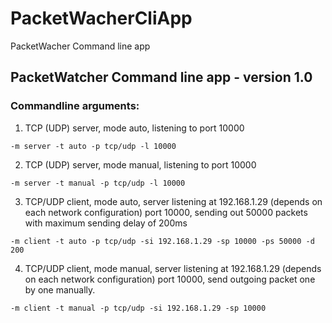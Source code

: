 # PacketWacherCliApp
PacketWacher Command line app

## PacketWatcher Command line app - version 1.0

### Commandline arguments:

1. TCP (UDP) server, mode auto, listening to port 10000

```
-m server -t auto -p tcp/udp -l 10000
```

2. TCP (UDP) server, mode manual, listening to port 10000

```
-m server -t manual -p tcp/udp -l 10000
```

3. TCP/UDP client, mode auto, server listening at 192.168.1.29 (depends on each network configuration) port 10000, sending out 50000 packets with maximum sending delay of 200ms

```
-m client -t auto -p tcp/udp -si 192.168.1.29 -sp 10000 -ps 50000 -d 200
```

4. TCP/UDP client, mode manual, server listening at 192.168.1.29 (depends on each network configuration) port 10000, send outgoing packet one by one manually.

```
-m client -t manual -p tcp/udp -si 192.168.1.29 -sp 10000
```
